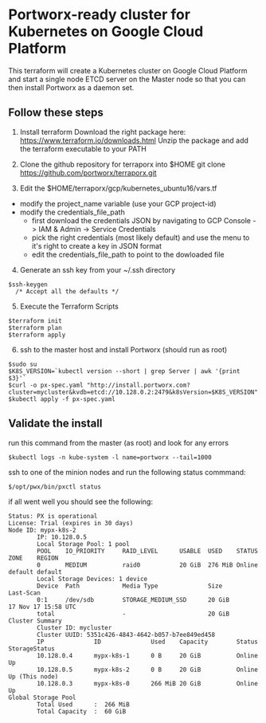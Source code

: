 # Portworx-ready cluster for Kubernetes on Google Cloud Platform

This terraform will create a Kubernetes cluster on Google Cloud Platform and start a single node ETCD server on the Master node so that you can then install Portworx as a daemon set.

## Follow these steps
1) Install terraform
  Download the right package here: https://www.terraform.io/downloads.html
  Unzip the package and add the terraform executable to your PATH
2) Clone the github repository for terraporx into $HOME
  git clone https://github.com/portworx/terraporx.git

3) Edit the $HOME/terraporx/gcp/kubernetes_ubuntu16/vars.tf 

 * modify the project_name variable (use your GCP project-id) 
 * modify the credentials_file_path
   * first download the credentials JSON by navigating to GCP Console -> IAM & Admin -> Service Credentials  
   * pick the right credentials (most likely default) and use the menu to it's right to create a key in JSON format
   * edit the credentials_file_path to point to the dowloaded file

4) Generate an ssh key from your ~/.ssh directory
  ```shell
  $ssh-keygen 
    /* Accept all the defaults */
  ```
5) Execute the Terraform Scripts 
  ```shell
  $terraform init
  $terraform plan
  $terraform apply
  ```
6) ssh to the master host and install Portworx (should run as root)
  ```shell
  $sudo su
  $K8S_VERSION=`kubectl version --short | grep Server | awk '{print $3}'`
  $curl -o px-spec.yaml "http://install.portworx.com?cluster=mycluster&kvdb=etcd://10.128.0.2:2479&k8sVersion=$K8S_VERSION"
  $kubectl apply -f px-spec.yaml
  ```
## Validate the install

run this command from the master (as root) and look for any errors 
```shell
$kubectl logs -n kube-system -l name=portworx --tail=1000
```
ssh to one of the minion nodes and run the following status commmand:
  ```shell
  $/opt/pwx/bin/pxctl status
  ```
if all went well you should see the following:
``` shell
Status: PX is operational
License: Trial (expires in 30 days)
Node ID: mypx-k8s-2
        IP: 10.128.0.5 
        Local Storage Pool: 1 pool
        POOL    IO_PRIORITY     RAID_LEVEL      USABLE  USED    STATUS  ZONE    REGION
        0       MEDIUM          raid0           20 GiB  276 MiB Online  default default
        Local Storage Devices: 1 device
        Device  Path            Media Type              Size            Last-Scan
        0:1     /dev/sdb        STORAGE_MEDIUM_SSD      20 GiB          17 Nov 17 15:58 UTC
        total                   -                       20 GiB
Cluster Summary
        Cluster ID: mycluster
        Cluster UUID: 5351c426-4843-4642-b057-b7ee849ed458
        IP              ID              Used    Capacity        Status  StorageStatus
        10.128.0.4      mypx-k8s-1      0 B     20 GiB          Online  Up
        10.128.0.5      mypx-k8s-2      0 B     20 GiB          Online  Up (This node)
        10.128.0.3      mypx-k8s-0      266 MiB 20 GiB          Online  Up
Global Storage Pool
        Total Used      :  266 MiB
        Total Capacity  :  60 GiB
```
